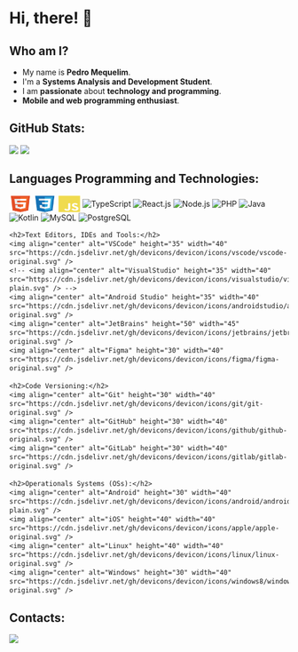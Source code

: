 # Hi, there! 👋

## Who am I?
<ul>
	<li>My name is <b>Pedro Mequelim</b>.</li>
	<li> I'm a <b>Systems Analysis and Development Student</b>.</li>
	<li>I am <b>passionate</b> about <b>technology and programming</b>.</li>
	<li><b>Mobile and web programming enthusiast</b>.</li>
</ul>

## GitHub Stats:
![](https://github-readme-streak-stats.herokuapp.com/?user=phms07&theme=algolia&hide_border=true)
![](https://github-readme-stats.vercel.app/api/top-langs/?username=phms07&theme=algolia&hide_border=true&include_all_commits=true&count_private=true&layout=compact)

<div>
 	<h2>Languages Programming and Technologies:</h2>
	<img align="center" alt="HTML" height="30" width="40" src="https://raw.githubusercontent.com/devicons/devicon/master/icons/html5/html5-original.svg" />
	<img align="center" alt="CSS" height="30" width="40" src="https://raw.githubusercontent.com/devicons/devicon/master/icons/css3/css3-original.svg" />
	<img align="center" alt="JavaScript" height="30" width="40" src="https://raw.githubusercontent.com/devicons/devicon/master/icons/javascript/javascript-plain.svg" /> 
	<img align="center" alt="TypeScript" height="30" width="40" src="https://cdn.jsdelivr.net/gh/devicons/devicon/icons/typescript/typescript-original.svg" />
	<img align="center" alt="React.js" height="35" width="40" src="https://cdn.jsdelivr.net/gh/devicons/devicon/icons/react/react-original.svg" />
	<img align="center" alt="Node.js" height="35" width="40" src="https://cdn.jsdelivr.net/gh/devicons/devicon/icons/nodejs/nodejs-original.svg" />
	<img align="center" alt="PHP" height="40" width="40" src="https://cdn.jsdelivr.net/gh/devicons/devicon/icons/php/php-original.svg" />
	<img align="center" alt="Java" height="50" width="40" src="https://cdn.jsdelivr.net/gh/devicons/devicon/icons/java/java-original.svg" />
	<img align="center" alt="Kotlin" height="25" width="30" src="https://cdn.jsdelivr.net/gh/devicons/devicon/icons/kotlin/kotlin-original.svg" />
	<!-- <img align="center" alt="CSharp" height="35" width="40" src="https://cdn.jsdelivr.net/gh/devicons/devicon/icons/csharp/csharp-original.svg" /> -->
	<img align="center" alt="MySQL" height="30" width="40" src="https://cdn.jsdelivr.net/gh/devicons/devicon/icons/mysql/mysql-original.svg" />
	<img align="center" alt="PostgreSQL" height="35" width="40" src="https://cdn.jsdelivr.net/gh/devicons/devicon/icons/postgresql/postgresql-original.svg" />

   	<h2>Text Editors, IDEs and Tools:</h2>
   	<img align="center" alt="VSCode" height="35" width="40" src="https://cdn.jsdelivr.net/gh/devicons/devicon/icons/vscode/vscode-original.svg" />
	<!-- <img align="center" alt="VisualStudio" height="35" width="40" src="https://cdn.jsdelivr.net/gh/devicons/devicon/icons/visualstudio/visualstudio-plain.svg" /> -->
	<img align="center" alt="Android Studio" height="35" width="40" src="https://cdn.jsdelivr.net/gh/devicons/devicon/icons/androidstudio/androidstudio-original.svg" />
	<img align="center" alt="JetBrains" height="50" width="45" src="https://cdn.jsdelivr.net/gh/devicons/devicon/icons/jetbrains/jetbrains-original.svg" />
	<img align="center" alt="Figma" height="30" width="40" src="https://cdn.jsdelivr.net/gh/devicons/devicon/icons/figma/figma-original.svg" />

	<h2>Code Versioning:</h2>
	<img align="center" alt="Git" height="30" width="40" src="https://cdn.jsdelivr.net/gh/devicons/devicon/icons/git/git-original.svg" />
	<img align="center" alt="GitHub" height="30" width="40" src="https://cdn.jsdelivr.net/gh/devicons/devicon/icons/github/github-original.svg" />
	<img align="center" alt="GitLab" height="30" width="40" src="https://cdn.jsdelivr.net/gh/devicons/devicon/icons/gitlab/gitlab-original.svg" />

	<h2>Operationals Systems (OSs):</h2>
	<img align="center" alt="Android" height="30" width="40" src="https://cdn.jsdelivr.net/gh/devicons/devicon/icons/android/android-plain.svg" />
	<img align="center" alt="iOS" height="40" width="40" src="https://cdn.jsdelivr.net/gh/devicons/devicon/icons/apple/apple-original.svg" />
	<img align="center" alt="Linux" height="40" width="40" src="https://cdn.jsdelivr.net/gh/devicons/devicon/icons/linux/linux-original.svg" />
	<img align="center" alt="Windows" height="30" width="40" src="https://cdn.jsdelivr.net/gh/devicons/devicon/icons/windows8/windows8-original.svg" />
</div>

<div>
	<h2>Contacts:</h2>
	<a href = "mailto:pedrohenriquemiquelimdasilva@gmail.com">
		<img src="https://img.shields.io/badge/-Gmail-%23333?style=for-the-badge&logo=gmail&logoColor=white" target="_blank" />
	</a>
</div>

